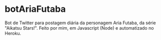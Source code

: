 # botAriaFutaba
Bot de Twitter para postagem diária da personagem Aria Futaba, da série "Aikatsu Stars!".
Feito por mim, em Javascript (Node) e automatizado no Heroku.
